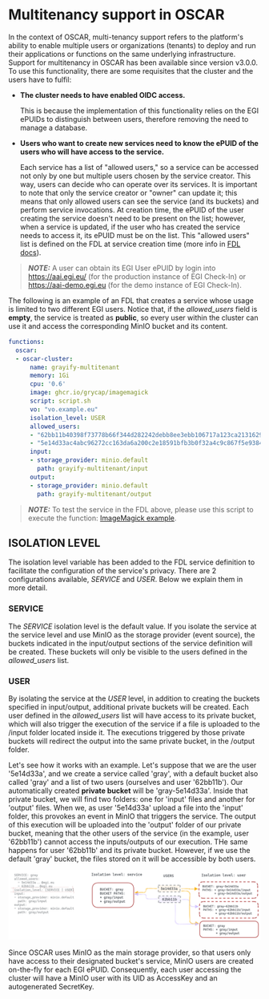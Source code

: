 # Multitenancy support in OSCAR

In the context of OSCAR, multi-tenancy support refers to the platform's ability to enable multiple users or organizations (tenants) to deploy and run their applications or functions on the same underlying infrastructure. Support for multitenancy in OSCAR has been available since version v3.0.0. To use this functionality, there are some requisites that the cluster and the users have to fulfil:

- **The cluster needs to have enabled OIDC access.**

	This is because the implementation of this functionality relies on the EGI ePUIDs to distinguish between users, therefore removing the need to manage a database.  

- **Users who want to create new services need to know the ePUID of the users who will have access to the service.**
	
	Each service has a list of "allowed users," so a service can be accessed not only by one but multiple users chosen by the service creator. This way, users can decide who can operate over its services. It is important to note that only the service creator or "owner" can update it; this means that only allowed users can see the service (and its buckets) and perform service invocations. At creation time, the ePUID of the user creating the service doesn't need to be present on the list; however, when a service is updated, if the user who has created the service needs to access it, its ePUID must be on the list. This "allowed users" list is defined on the FDL at service creation time (more info in [FDL docs](fdl.md)).

> **_NOTE:_** A user can obtain its EGI User ePUID by login into https://aai.egi.eu/ (for the production instance of EGI Check-In) or https://aai-demo.egi.eu (for the demo instance of EGI Check-In). 


The following is an example of an FDL that creates a service whose usage is limited to two different EGI users. Notice that, if the *allowed_users* field is **empty**, the service is treated as **public**, so every user within the cluster can use it and access the corresponding MinIO bucket and its content.


``` yaml
functions:
  oscar:
  - oscar-cluster:
      name: grayify-multitenant
      memory: 1Gi
      cpu: '0.6'
      image: ghcr.io/grycap/imagemagick
      script: script.sh
      vo: "vo.example.eu"
      isolation_level: USER
      allowed_users: 
      - "62bb11b40398f73778b66f344d282242debb8ee3ebb106717a123ca213162926@egi.eu"
      - "5e14d33ac4abc96272cc163da6a200c2e18591bfb3b0f32a4c9c867f5e938463@egi.eu"
      input:
      - storage_provider: minio.default
        path: grayify-multitenant/input
      output:
      - storage_provider: minio.default
        path: grayify-multitenant/output
```

> **_NOTE:_** To test the service in the FDL above, please use this script to execute the function: [ImageMagick example](https://github.com/grycap/oscar/blob/master/examples/imagemagick/script.sh).

## ISOLATION LEVEL

The isolation level variable has been added to the FDL service definition to facilitate the configuration of the service's privacy. There are 2 configurations available, *SERVICE* and *USER*. Below we explain them in more detail.


### SERVICE

The *SERVICE* isolation level is the default value. If you isolate the service at the service level and use MinIO as the storage provider (event source), the buckets indicated in the input/output sections of the service definition will be created. These buckets will only be visible to the users defined in the *allowed_users* list.


### USER

By isolating the service at the *USER* level, in addition to creating the buckets specified in input/output, additional private buckets will be created. Each user defined in the *allowed_users* list will have access to its private bucket, which will also trigger the execution of the service if a file is uploaded to the /input folder located inside it. The executions triggered by those private buckets will redirect the output into the same private bucket, in the /output folder. 

Let's see how it works with an example. Let's suppose that we are the user '5e14d33a', and we create a service called 'gray', with a default bucket also called 'gray' and a list of two users (ourselves and user '62bb11b'). Our automatically created **private bucket** will be 'gray-5e14d33a'. Inside that private bucket, we will find two folders: one for 'input' files and another for 'output' files. When we, as user '5e14d33a' upload a file into the 'input' folder, this provokes an event in MinIO that triggers the service. The output of this execution will be uploaded into the 'output' folder of our private bucket, meaning that the other users of the service (in the example, user '62bb11b') cannot access the inputs/outputs of our execution. THe same happens for user '62bb11b' and its private bucket. However, if we use the default 'gray' bucket, the files stored on it will be accessible by both users.

![multitenancy-diagram](images/multitenancy.png)

Since OSCAR uses MinIO as the main storage provider, so that users only have access to their designated bucket's service, MinIO users are created on-the-fly for each EGI ePUID. Consequently, each user accessing the cluster will have a MinIO user with its UID as AccessKey and an autogenerated SecretKey.
